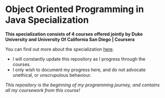 # Object Oriented Programming in Java Specialization

**This specialization consists of 4 courses offered jointly by Duke University and University Of California San Diego | Coursera**

You can find out more about the specialization [here](https://www.coursera.org/specializations/object-oriented-programming).

- I will constantly update this repository as I progress through the courses.
- I only wish to document my progress here, and do not advocate unethical, or unscrupulous behaviour.

*This repository is the beginning of my programming journey, and contains all my coursework from this course!*
